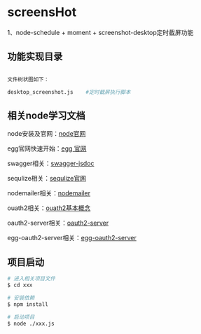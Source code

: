 # screensHot 
1、node-schedule + moment + screenshot-desktop定时截屏功能

## 功能实现目录  

```bash 

文件树状图如下：

desktop_screenshot.js    #定时截屏执行脚本

```

## 相关node学习文档

<!-- add docs here for user -->
node安装及官网：[node官网](https://nodejs.cn/) 

egg官网快速开始：[egg 官网](https://www.eggjs.org/zh-CN/)

swagger相关：[swagger-jsdoc](https://github.com/Surnet/swagger-jsdoc) 

sequlize相关：[sequlize官网](https://www.sequelize.cn/)  

nodemailer相关：[nodemailer](https://nodemailer.com/about/)  

ouath2相关：[ouath2基本概念](https://zhuanlan.zhihu.com/p/509212673?utm_id=0) 

oauth2-server相关：[oauth2-server](https://www.npmjs.com/package/node-oauth2-server)  

egg-oauth2-server相关：[egg-oauth2-server](https://github.com/Azard/egg-oauth2-server)  

<!-- 关于swagger和sequlize借鉴下面网址 -->
<!-- (https://www.jianshu.com/p/accbe04a7ffa) -->
<!-- 关于egg-oauth2-server相关借鉴一下网址
(https://www.jianshu.com/p/1fe043a700bf) -->

## 项目启动

```bash
# 进入相关项目文件
$ cd xxx

# 安装依赖
$ npm install  

# 启动项目
$ node ./xxx.js  

```
